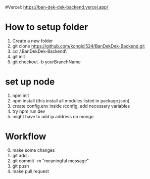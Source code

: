 #Vercel: https://ban-dek-dek-backend.vercel.app/

# How to setup folder
1. Create a new folder
2. git clone https://github.com/konglol524/BanDekDek-Backend.git
3. cd .\BanDekDek-Backend\
4. git init
5. git checkout -b yourBranchName

# set up node
1. npm init
2. npm install (this install all modules listed in package.json)
3. create config.env inside /config, add necessary variables
4. try npm run dev
5. might have to add ip address on mongo

# Workflow
0. make some changes
1. git add .
2. git commit -m "meaningful message"
3. git push
4. make pull request
